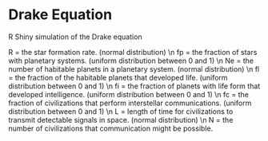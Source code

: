 # Drake Equation
R Shiny simulation of the Drake equation

R = the star formation rate. (normal distribution) \n
fp = the fraction of stars with planetary systems. (uniform distribution between 0 and 1) \n
Ne = the number of habitable planets in a planetary system. (normal distribution) \n
fl = the fraction of the habitable planets that developed life. (uniform distribution between 0 and 1) \n
fi = the fraction of planets with life form that developed intelligence. (uniform distribution between 0 and 1) \n
fc = the fraction of civilizations that perform interstellar communications. (uniform distribution between 0 and 1) \n
L = length of time for civilizations to transmit detectable signals in space. (normal distribution) \n
N = the number of civilizations that communication might be possible.

